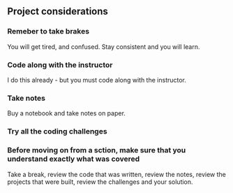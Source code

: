 ## Project considerations

### Remeber to take brakes

You will get tired, and confused. Stay consistent and you will learn.

### Code along with the instructor

I do this already - but you must code along with the instructor.

### Take notes

Buy a notebook and take notes on paper.

### Try all the coding challenges

### Before moving on from a sction, make sure that you understand exactly what was covered

Take a break, review the code that was written, review the notes, review the projects that were built, review the challenges and your solution.

